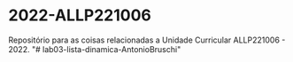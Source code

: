 # 2022-ALLP221006
Repositório para as coisas relacionadas a Unidade Curricular ALLP221006 - 2022.
"# lab03-lista-dinamica-AntonioBruschi" 
